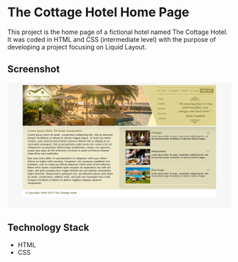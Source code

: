 # The Cottage Hotel Home Page

This project is the home page of a fictional hotel named The Cottage Hotel.
It was coded in HTML and CSS (intermediate level) with the purpose of developing a project focusing on Liquid Layout.

## Screenshot 

![Screenshot](Screenshot.png)

## Technology Stack

+ HTML
+ CSS